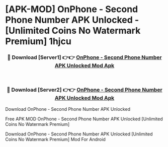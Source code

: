 # [APK-MOD] OnPhone - Second Phone Number APK Unlocked - [Unlimited Coins No Watermark Premium] 1hjcu



<div align="center">
<h3>🔴 Download [Server1] 👉👉 <a href="https://momento.my/?title=OnPhone_-_Second_Phone_Number_APK_Unlocked">OnPhone - Second Phone Number APK Unlocked Mod Apk</a></h3><br>

<h3>🔴 Download [Server2] 👉👉 <a href="https://momento.my/?title=OnPhone_-_Second_Phone_Number_APK_Unlocked">OnPhone - Second Phone Number APK Unlocked Mod Apk</a></h3>
</div>



Download OnPhone - Second Phone Number APK Unlocked 

Free APK MOD OnPhone - Second Phone Number APK Unlocked [Unlimited Coins No Watermark Premium]

Download OnPhone - Second Phone Number APK Unlocked [Unlimited Coins No Watermark Premium] Mod For Android
